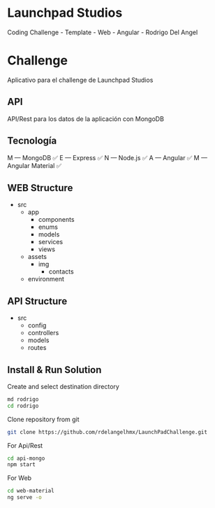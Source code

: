 # Launchpad Studios 
Coding Challenge - Template - Web - Angular - Rodrigo Del Angel

# Challenge
Aplicativo para el challenge de Launchpad Studios

## API
API/Rest para los datos de la aplicación con MongoDB

## Tecnología
M — MongoDB ✅
E — Express ✅
N — Node.js ✅
A — Angular ✅
M — Angular Material ✅

## WEB Structure
- src
    - app
        - components
        - enums
        - models
        - services
        - views
    - assets
        - img
            - contacts
    - environment

## API Structure
- src
    - config
    - controllers
    - models
    - routes

## Install & Run Solution
Create and select destination directory
```bash
md rodrigo
cd rodrigo
```

Clone repository from git
```bash
git clone https://github.com/rdelangelhmx/LaunchPadChallenge.git
```

For Api/Rest 
```bash
cd api-mongo
npm start
```

For Web
```bash
cd web-material
ng serve -o
```